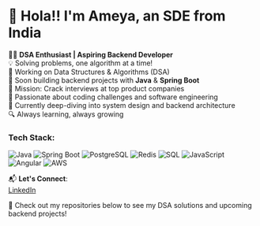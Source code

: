 # 👋 Hola!! I'm Ameya, an SDE from India

👨‍💻 **DSA Enthusiast | Aspiring Backend Developer**  
💡 Solving problems, one algorithm at a time!  
🔧 Working on Data Structures & Algorithms (DSA)  
🚀 Soon building backend projects with **Java** & **Spring Boot**  
🎯 Mission: Crack interviews at top product companies  
💪 Passionate about coding challenges and software engineering  
🌱 Currently deep-diving into system design and backend architecture  
🔍 Always learning, always growing  

### Tech Stack:
![Java](https://img.shields.io/badge/Java-%23F7DF1E.svg?style=flat&logo=java&logoColor=black)
![Spring Boot](https://img.shields.io/badge/Spring_Boot-%2320232a.svg?style=flat&logo=spring-boot)
![PostgreSQL](https://img.shields.io/badge/PostgreSQL-%23316192.svg?style=flat&logo=postgresql&logoColor=white)
![Redis](https://img.shields.io/badge/Redis-%23DC382D.svg?style=flat&logo=redis&logoColor=white)
![SQL](https://img.shields.io/badge/SQL-%232C3E50.svg?style=flat&logo=database)
![JavaScript](https://img.shields.io/badge/JavaScript-%23F7DF1E.svg?style=flat&logo=javascript&logoColor=black)  
![Angular](https://img.shields.io/badge/Angular-%23E23237.svg?style=flat&logo=angular&logoColor=white)
![AWS](https://img.shields.io/badge/AWS-%2320232a.svg?style=flat&logo=amazon-aws&logoColor=white)

📬 **Let's Connect**:  
[LinkedIn](https://www.linkedin.com/in/ameyaadam/)

🔗 Check out my repositories below to see my DSA solutions and upcoming backend projects!
